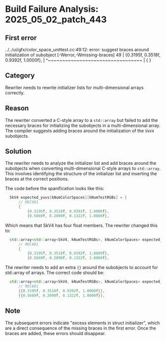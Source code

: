 # Build Failure Analysis: 2025_05_02_patch_443

## First error

../../ui/gfx/color_space_unittest.cc:49:12: error: suggest braces around initialization of subobject [-Werror,-Wmissing-braces]
   49 |           {0.3195f, 0.3518f, 0.9392f, 1.0000f},
      |            ^~~~~~~~~~~~~~~~~~~~~~~~~~~~~~~~~~
      |            {                                 }

## Category
Rewriter needs to rewrite initializer lists for multi-dimensional arrays correctly.

## Reason
The rewriter converted a C-style array to a `std::array` but failed to add the necessary braces for initializing the subobjects in a multi-dimensional array. The compiler suggests adding braces around the initialization of the `SkV4` subobjects.

## Solution
The rewriter needs to analyze the initializer list and add braces around the subobjects when converting multi-dimensional C-style arrays to `std::array`. This involves identifying the structure of the initializer list and inserting the braces at the correct positions.

The code before the spanification looks like this:
```c++
  SkV4 expected_yuvs[kNumColorSpaces][kNumTestRGBs] = {
      // REC601
      {
          {0.3195f, 0.3518f, 0.9392f, 1.0000f},
          {0.5669f, 0.2090f, 0.1322f, 1.0000f},
```

Which means that SkV4 has four float members. The rewriter changed this to:
```c++
  std::array<std::array<SkV4, kNumTestRGBs>, kNumColorSpaces> expected_yuvs = {{
      // REC601
      {
          {0.3195f, 0.3518f, 0.9392f, 1.0000f},
          {0.5669f, 0.2090f, 0.1322f, 1.0000f},
```

The rewriter needs to add an extra `{}` around the subobjects to account for std::array of arrays. The correct code should be:

```c++
  std::array<std::array<SkV4, kNumTestRGBs>, kNumColorSpaces> expected_yuvs = {{{
      // REC601
      {{0.3195f, 0.3518f, 0.9392f, 1.0000f}},
      {{0.5669f, 0.2090f, 0.1322f, 1.0000f}},
```

## Note
The subsequent errors indicate "excess elements in struct initializer", which are a direct consequence of the missing braces in the first error. Once the braces are added, these errors should disappear.